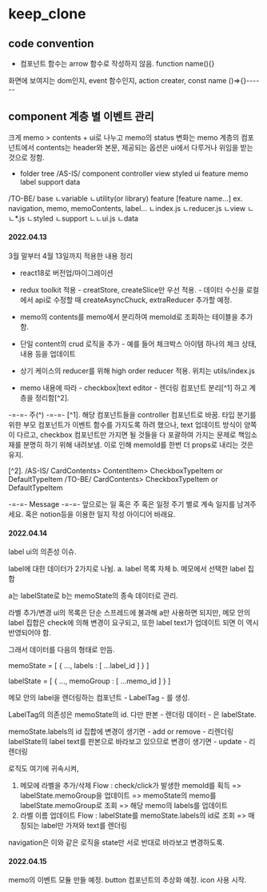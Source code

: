 # keep_clone

## code convention

-   컴포넌트 함수는 arrow 함수로 작성하지 않음.
    function name(){}

화면에 보여지는 dom인지, event 함수인지, action creater,
const name ()=>{}------

## component 계층 별 이벤트 관리

크게 memo > contents + ui로 나누고
memo의 status 변화는 memo 계층의 컴포넌트에서
contents는 header와 본문,
제공되는 옵션은 ui에서 다루거나 위임을 받는 것으로 정함.

-   folder tree
/AS-IS/
component
controller
view
styled
ui
feature
memo
label
support
data

/TO-BE/
base
ㄴvariable
ㄴutility(or library)
feature
[feature name...] ex. navigation, memo, memoContents, label...
ㄴindex.js <controller component>
ㄴreducer.js <reducer>
ㄴview
ㄴㄴ\*.js <presentation component>
ㄴstyled <styled-component>
ㄴsupport
ㄴㄴui.js <event logic>
ㄴdata

#### 2022.04.13

3월 말부터 4월 13일까지 적용한 내용 정리

-   react18로 버전업/마이그레이션
-   redux toolkit 적용 - creatStore, createSlice만 우선 적용. - 데이터 수신을 로컬에서 api로 수정할 때 createAsyncChuck, extraReducer 추가할 예정.

-   memo의 contents를 memo에서 분리하여 memoId로 조회하는 테이블을 추가함.
-   단일 content의 crud 로직을 추가 - 예를 들어 체크박스 아이템 하나의 체크 상태, 내용 등을 업데이트
-   상기 케이스의 reducer를 위해 high order reducer 적용. 위치는 utils/index.js
-   memo 내용에 따라 - checkbox|text editor - 렌더링 컴포넌트 분리[^1] 하고 계층을 정리함[^2].

-=-=- 주(^) -=-=-
[^1]. 해당 컴포넌트들을 controller 컴포넌트로 바꿈. 타입 분기를 위한 부모 컴포넌트가 이벤트 함수를 가지도록 하려 했으나, text 업데이트 방식이 양쪽이 다르고, checkbox 컴포넌트만 가지면 될 것들을 다 포괄하여 가지는 문제로 책임소재를 분명히 하기 위해 내려보냄. 이로 인해 memoId를 한번 더 props로 내리는 것은 유지.

[^2].
/AS-IS/
CardContents> ContentItem> CheckboxTypeItem or DefaultTypeItem
/TO-BE/
CardContents> CheckboxTypeItem or DefaultTypeItem

-=-=- Message -=-=-
앞으로는 일 혹은 주 혹은 일정 주기 별로 계속 일지를 남겨주세요.
혹은 notion등을 이용한 일지 작성 아이디어 바래요.

#### 2022.04.14
label ui의 의존성 이슈.

label에 대한 데이터가 2가지로 나뉨.
a. label 목록 자체
b. 메모에서 선택한 label 집합

a는 labelState로 b는 memoState의 종속 데이터로 관리. 

라벨 추가/변경 ui의 목록은 단순 스프레드에 불과해 a만 사용하면 되지만, 
메모 안의 label 집합은 check에 의해 변경이 요구되고, 또한 label text가 업데이트 되면 이 역시 반영되어야 함.

그래서 데이터를 다음의 형태로 만듬.

memoState = [
    <!-- one set memo -->
    {
        ...,
        labels : [
            ...label_id
        ]
    }
]

labelState = [
    <!-- one set label -->
    {
        ...,
        memoGroup : [
            ...memo_id
        ]
    }
]

메모 안의 label을 렌더링하는 컴포넌트 - LabelTag - 를 생성.

LabelTag의 의존성은 memoState의 id.
다만 판본 - 렌더링 데이터 - 은 labelState.

memoState.labels의 id 집합에 변경이 생기면 - add or remove - 리렌더링
labelState의 label text를 판본으로 바라보고 있으므로 변경이 생기면 - update - 리렌더링

로직도 여기에 귀속시켜,
1. 메모에 라벨을 추가/삭제
Flow : 
check/click가 발생한 memoId를 획득 => 
labelState.memoGroup을 업데이트 => 
memoState의 memo를 labelState.memoGroup로 조회 =>
해당 memo의 labels를 업데이트
2. 라벨 이름 업데이트
Flow :
labelState를 memoState.labels의 id로 조회 => 
매칭되는 label만 가져와 text를 렌더링

navigation은 이와 같은 로직을 state만 서로 반대로 바라보고 변경하도록.

#### 2022.04.15

memo의 이벤트 모듈 만들 예정.
button 컴포넌트의 추상화 예정.
icon 사용 시작.
